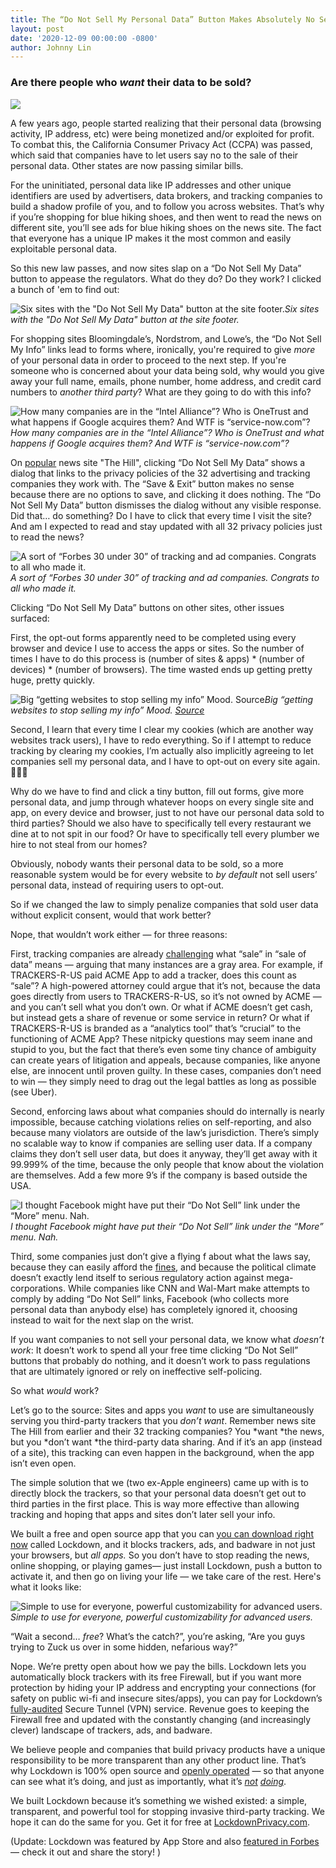 ```yaml
---
title: The “Do Not Sell My Personal Data” Button Makes Absolutely No Sense
layout: post
date: '2020-12-09 00:00:00 -0800'
author: Johnny Lin
---
```


### Are there people who *want* their data to be sold?
<!--more-->

![](/assets/images/1*UyU_XbnAcNwlrD5WMqHWIw.jpeg)

A few years ago, people started realizing that their personal data (browsing activity, IP address, etc) were being monetized and/or exploited for profit. To combat this, the California Consumer Privacy Act (CCPA) was passed, which said that companies have to let users say no to the sale of their personal data. Other states are now passing similar bills.

For the uninitiated, personal data like IP addresses and other unique identifiers are used by advertisers, data brokers, and tracking companies to build a shadow profile of you, and to follow you across websites. That’s why if you’re shopping for blue hiking shoes, and then went to read the news on different site, you’ll see ads for blue hiking shoes on the news site. The fact that everyone has a unique IP makes it the most common and easily exploitable personal data.

So this new law passes, and now sites slap on a “Do Not Sell My Data” button to appease the regulators. What do they do? Do they work? I clicked a bunch of 'em to find out:

![Six sites with the "Do Not Sell My Data" button at the site footer.](/assets/images/1*KXNhPPsLCP6EC4CTxEyAIQ.png)*Six sites with the "Do Not Sell My Data" button at the site footer.*

For shopping sites Bloomingdale’s, Nordstrom, and Lowe’s, the “Do Not Sell My Info” links lead to forms where, ironically, you're required to give *more* of your personal data in order to proceed to the next step. If you're someone who is concerned about your data being sold, why would you give away your full name, emails, phone number, home address, and credit card numbers to *another third party*? What are they going to do with this info?

![How many companies are in the “Intel Alliance”? Who is OneTrust and what happens if Google acquires them? And WTF is “service-now.com”?](/assets/images/1*rDj7_6vfPzUpgdcVsMXCUQ.png)*How many companies are in the “Intel Alliance”? Who is OneTrust and what happens if Google acquires them? And WTF is “service-now.com”?*

On [popular](https://www.similarweb.com/website/thehill.com) news site "The Hill", clicking “Do Not Sell My Data” shows a dialog that links to the privacy policies of the 32 advertising and tracking companies they work with. The “Save & Exit” button makes no sense because there are no options to save, and clicking it does nothing. The “Do Not Sell My Data” button dismisses the dialog without any visible response. Did that… do something? Do I have to click that every time I visit the site? And am I expected to read and stay updated with all 32 privacy policies just to read the news?

![A sort of “Forbes 30 under 30” of tracking and ad companies. Congrats to all who made it.](/assets/images/1*j60jfkKvB5LHRfYsyfFzEg.png)*A sort of “Forbes 30 under 30” of tracking and ad companies. Congrats to all who made it.*

Clicking “Do Not Sell My Data” buttons on other sites, other issues surfaced:

First, the opt-out forms apparently need to be completed using every browser and device I use to access the apps or sites. So the number of times I have to do this process is (number of sites & apps) * (number of devices) * (number of browsers). The time wasted ends up getting pretty huge, pretty quickly.

![Big “getting websites to stop selling my info” Mood. [Source](https://www.biblio.com/the-myth-of-sisyphus-and-by-camus-albert/work/2720)](/assets/images/1*ywnebVXKJ9ud_I3yoO0qpg.png)*Big “getting websites to stop selling my info” Mood. [Source](https://www.biblio.com/the-myth-of-sisyphus-and-by-camus-albert/work/2720)*

Second, I learn that every time I clear my cookies (which are another way websites track users), I have to redo everything. So if I attempt to reduce tracking by clearing my cookies, I’m actually also implicitly agreeing to let companies sell my personal data, and I have to opt-out on every site again. 🤦🏻‍♂️

Why do we have to find and click a tiny button, fill out forms, give more personal data, and jump through whatever hoops on every single site and app, on every device and browser, just to not have our personal data sold to third parties? Should we also have to specifically tell every restaurant we dine at to not spit in our food? Or have to specifically tell every plumber we hire to not steal from our homes?

Obviously, nobody wants their personal data to be sold, so a more reasonable system would be for every website to *by default* not sell users’ personal data, instead of requiring users to opt-out.

So if we changed the law to simply penalize companies that sold user data without explicit consent, would that work better?

Nope, that wouldn’t work either — for three reasons:

First, tracking companies are already [challenging](https://www.reuters.com/article/us-usa-retail-privacy/do-not-sell-my-info-u-s-retailers-rush-to-comply-with-californias-new-privacy-law-idUSKBN1YY0RK) what “sale” in “sale of data” means — arguing that many instances are a gray area. For example, if TRACKERS-R-US paid ACME App to add a tracker, does this count as “sale”? A high-powered attorney could argue that it’s not, because the data goes directly from users to TRACKERS-R-US, so it’s not owned by ACME — and you can’t sell what you don’t own. Or what if ACME doesn’t get cash, but instead gets a share of revenue or some service in return? Or what if TRACKERS-R-US is branded as a “analytics tool” that’s “crucial” to the functioning of ACME App? These nitpicky questions may seem inane and stupid to you, but the fact that there’s even some tiny chance of ambiguity can create years of litigation and appeals, because companies, like anyone else, are innocent until proven guilty. In these cases, companies don’t need to win — they simply need to drag out the legal battles as long as possible (see Uber).

Second, enforcing laws about what companies should do internally is nearly impossible, because catching violations relies on self-reporting, and also because many violators are outside of the law’s jurisdiction. There’s simply no scalable way to know if companies are selling user data. If a company claims they don’t sell user data, but does it anyway, they’ll get away with it 99.999% of the time, because the only people that know about the violation are themselves. Add a few more 9’s if the company is based outside the USA.

![I thought Facebook might have put their “Do Not Sell” link under the “More” menu. Nah.](/assets/images/1*R5RUr066P2HIJWXd2tEskQ.png)*I thought Facebook might have put their “Do Not Sell” link under the “More” menu. Nah.*

Third, some companies just don’t give a flying f about what the laws say, because they can easily afford the [fines](https://www.businessinsider.com/facebook-stock-rose-news-5-billion-ftc-settlement-why-critics-2019-7), and because the political climate doesn’t exactly lend itself to serious regulatory action against mega-corporations. While companies like CNN and Wal-Mart make attempts to comply by adding “Do Not Sell” links, Facebook (who collects more personal data than anybody else) has completely ignored it, choosing instead to wait for the next slap on the wrist.

If you want companies to not sell your personal data, we know what *doesn’t work*: It doesn’t work to spend all your free time clicking “Do Not Sell” buttons that probably do nothing, and it doesn’t work to pass regulations that are ultimately ignored or rely on ineffective self-policing.

So what *would* work?

Let’s go to the source: Sites and apps you *want* to use are simultaneously serving you third-party trackers that you *don’t want*. Remember news site The Hill from earlier and their 32 tracking companies? You *want *the news, but you *don’t want *the third-party data sharing. And if it’s an app (instead of a site), this tracking can even happen in the background, when the app isn’t even open.

The simple solution that we (two ex-Apple engineers) came up with is to directly block the trackers, so that your personal data doesn’t get out to third parties in the first place. This is way more effective than allowing tracking and hoping that apps and sites don’t later sell your info.

We built a free and open source app that you can [you can download right now](https://lockdownprivacy.com) called Lockdown, and it blocks trackers, ads, and badware in not just your browsers, but *all apps.* So you don’t have to stop reading the news, online shopping, or playing games— just install Lockdown, push a button to activate it, and then go on living your life — we take care of the rest. Here's what it looks like:

![Simple to use for everyone, powerful customizability for advanced users.](/assets/images/1*699ZuPFQ9Qc0aOcdJifXIg.png)*Simple to use for everyone, powerful customizability for advanced users.*

“Wait a second… *free*? What’s the catch?”, you’re asking, “Are you guys trying to Zuck us over in some hidden, nefarious way?”

Nope. We’re pretty open about how we pay the bills. Lockdown lets you automatically block trackers with its free Firewall, but if you want more protection by hiding your IP address and encrypting your connections (for safety on public wi-fi and insecure sites/apps), you can pay for Lockdown’s [fully-audited](https://openlyoperated.org/report/confirmedvpn) Secure Tunnel (VPN) service. Revenue goes to keeping the Firewall free and updated with the constantly changing (and increasingly clever) landscape of trackers, ads, and badware.

We believe people and companies that build privacy products have a unique responsibility to be more transparent than any other product line. That’s why Lockdown is 100% open source and [openly operated](https://openlyoperated.org) — so that anyone can see what it’s doing, and just as importantly, what it’s *[not](https://techcrunch.com/2019/02/21/facebook-removes-onavo/)* *[doing](https://www.computerweekly.com/news/252466203/Top-VPNs-secretly-owned-by-Chinese-firms)*.

We built Lockdown because it’s something we wished existed: a simple, transparent, and powerful tool for stopping invasive third-party tracking. We hope it can do the same for you. Get it for free at [LockdownPrivacy.com](https://lockdownprivacy.com).

(Update: Lockdown was featured by App Store and also [featured in Forbes](https://www.forbes.com/sites/kateoflahertyuk/2020/03/06/meet-lockdown-the-app-that-reveals-whos-tracking-you-on-your-iphone/#3ef7be1b59eb) — check it out and share the story! )
